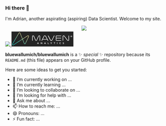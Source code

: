 ### Hi there 👋
I'm Adrian, another aspirating (aspiring) Data Scientist.  Welcome to my site.  


<div id="header" align="center">
<img src="https://media.giphy.com/media/JWuBH9rCO2uZuHBFpm/giphy.gif"/>
</div>

<div id="badges" style="width: auto; margin-left: auto; margin-right: auto">
<a href="https://www.linkedin.com/in/wallacead/">
<img src="https://img.shields.io/badge/LinkedIn-0077B5?style=for-the-badge&logo=linkedin&logoColor=white" />
</a>
<a href="https://mavenanalytics.io/profile/Adrian-Wallace/180901685">
<img src="mavenbadge.png"/>
</a>
</div>



**bluewallumich/bluewallumich** is a ✨ _special_ ✨ repository because its `README.md` (this file) appears on your GitHub profile.

Here are some ideas to get you started:

- 🔭 I’m currently working on ...
- 🌱 I’m currently learning ...
- 👯 I’m looking to collaborate on ...
- 🤔 I’m looking for help with ...
- 💬 Ask me about ...
- 📫 How to reach me: ...
- 😄 Pronouns: ...
- ⚡ Fun fact: ...
